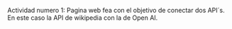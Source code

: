 Actividad numero 1: Pagina web fea con el objetivo de conectar dos API´s. En este caso la API de wikipedia con la de Open AI.
